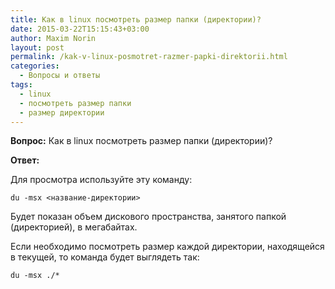 ```yaml
---
title: Как в linux посмотреть размер папки (директории)?
date: 2015-03-22T15:15:43+03:00
author: Maxim Norin
layout: post
permalink: /kak-v-linux-posmotret-razmer-papki-direktorii.html
categories:
  - Вопросы и ответы
tags:
  - linux
  - посмотреть размер папки
  - размер директории
---
```

__Вопрос:__ Как в linux посмотреть размер папки (директории)?

<!--more-->

__Ответ:__

Для просмотра используйте эту команду:
```
du -msx <название-директории>
```
Будет показан объем дискового пространства, занятого папкой (директорией), в мегабайтах.

Если необходимо посмотреть размер каждой директории, находящейся в текущей, то команда будет выглядеть так:
```
du -msx ./*
```
